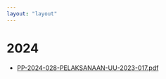 ```yaml
---
layout: "layout"
---
```

# 2024
* [PP-2024-028-PELAKSANAAN-UU-2023-017.pdf](PP-2024-028-PELAKSANAAN-UU-2023-017.pdf)
